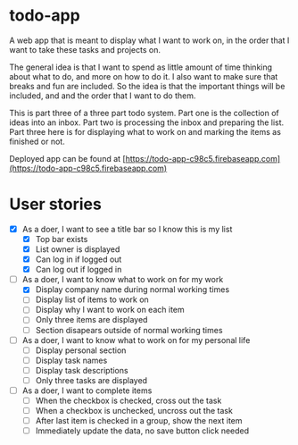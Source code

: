 # todo-app
A web app that is meant to display what I want to work on, in the order that I want to take these tasks and projects on.

The general idea is that I want to spend as little amount of time thinking about what to do, and more on how to do it. I also want to make sure that breaks and fun are included. So the idea is that the important things will be included, and and the order that I want to do them.

This is part three of a three part todo system. Part one is the collection of ideas into an inbox. Part two is processing the inbox and preparing the list. Part three here is for displaying what to work on and marking the items as finished or not.

Deployed app can be found at [https://todo-app-c98c5.firebaseapp.com](https://todo-app-c98c5.firebaseapp.com)

# User stories

* [x] As a doer, I want to see a title bar so I know this is my list
    * [x] Top bar exists
    * [x] List owner is displayed
    * [x] Can log in if logged out
    * [x] Can log out if logged in
* [ ] As a doer, I want to know what to work on for my work
    * [x] Display company name during normal working times
    * [ ] Display list of items to work on
    * [ ] Display why I want to work on each item
    * [ ] Only three items are displayed
    * [ ] Section disapears outside of normal working times
* [ ] As a doer, I want to know what to work on for my personal life
    * [ ] Display personal section
    * [ ] Display task names
    * [ ] Display task descriptions
    * [ ] Only three tasks are displayed
* [ ] As a doer, I want to complete items
    * [ ] When the checkbox is checked, cross out the task
    * [ ] When a checkbox is unchecked, uncross out the task
    * [ ] After last item is checked in a group, show the next item
    * [ ] Immediately update the data, no save button click needed